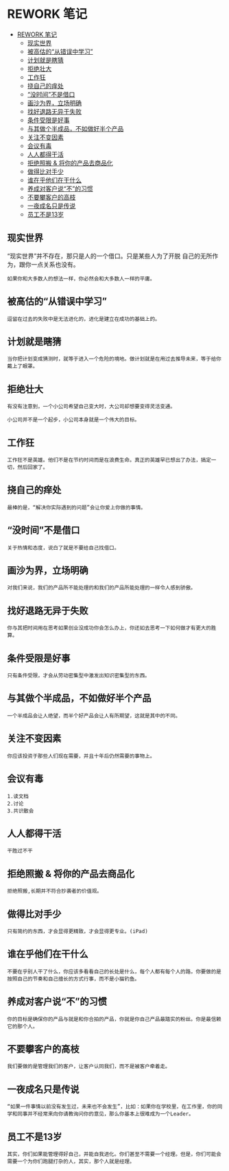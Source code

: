 # REWORK 笔记
- [REWORK 笔记](#rework-笔记)
  - [现实世界](#现实世界)
  - [被高估的“从错误中学习”](#被高估的从错误中学习)
  - [计划就是瞎猜](#计划就是瞎猜)
  - [拒绝壮大](#拒绝壮大)
  - [工作狂](#工作狂)
  - [挠自己的痒处](#挠自己的痒处)
  - [“没时间”不是借口](#没时间不是借口)
  - [画沙为界，立场明确](#画沙为界立场明确)
  - [找好退路无异于失败](#找好退路无异于失败)
  - [条件受限是好事](#条件受限是好事)
  - [与其做个半成品，不如做好半个产品](#与其做个半成品不如做好半个产品)
  - [关注不变因素](#关注不变因素)
  - [会议有毒](#会议有毒)
  - [人人都得干活](#人人都得干活)
  - [拒绝照搬 & 将你的产品去商品化](#拒绝照搬--将你的产品去商品化)
  - [做得比对手少](#做得比对手少)
  - [谁在乎他们在干什么](#谁在乎他们在干什么)
  - [养成对客户说“不”的习惯](#养成对客户说不的习惯)
  - [不要攀客户的高枝](#不要攀客户的高枝)
  - [一夜成名只是传说](#一夜成名只是传说)
  - [员工不是13岁](#员工不是13岁)

## 现实世界
“现实世界”并不存在，那只是人的一个借口。只是某些人为了开脱 自己的无所作为，跟你一点关系也没有。<br/>

    如果你和大多数人的想法一样，你必然会和大多数人一样的平庸。

## 被高估的“从错误中学习”
    
    逗留在过去的失败中是无法进化的，进化是建立在成功的基础上的。

## 计划就是瞎猜
    当你把计划变成猜测时，就等于进入一个危险的境地。做计划就是在用过去推导未来，等于给你戴上了眼罩。

## 拒绝壮大
    有没有注意到，一个小公司希望自己变大时，大公司却想要变得灵活变通。

    小公司并不是一个起步，小公司本身就是一个伟大的目标。

## 工作狂
    工作狂不是英雄。他们不是在节约时间而是在浪费生命。真正的英雄早已想出了办法，搞定一切，然后回家了。

## 挠自己的痒处
    最棒的是，“解决你实际遇到的问题”会让你爱上你做的事情。 

## “没时间”不是借口
    关于热情和态度，说白了就是不要给自己找借口。

## 画沙为界，立场明确
    对我们来说，我们的产品所不能处理的和我们的产品所能处理的一样令人感到骄傲。

## 找好退路无异于失败
    你与其把时间用在思考如果创业没成功你会怎么办上，你还如去思考一下如何做才有更大的胜算。

## 条件受限是好事
    只有条件受限，才会从劳动密集型中激发出知识密集型的东西。

## 与其做个半成品，不如做好半个产品
    一个半成品会让人绝望，而半个好产品会让人有所期望，这就是其中的不同。

## 关注不变因素
    你应该投资于那些人们现在需要，并且十年后仍然需要的事物上。

## 会议有毒
    1.读文档 
    2.讨论 
    3.共识散会

## 人人都得干活
    干胜过不干

## 拒绝照搬 & 将你的产品去商品化
    拒绝照搬,长期并不符合抄袭者的价值观。

## 做得比对手少
    只有简约的东西，才会显得更精致，才会显得更专业。(iPad)

## 谁在乎他们在干什么
    不要在乎别人干了什么，你应该多看看自己的长处是什么，每个人都有每个人的路，你要做的是按照自己的节奏和自己擅长的方式行事，而不是小猫钓鱼。

## 养成对客户说“不”的习惯
    你的目标是确保你的产品与就是和你合拍的产品，你就是你自己产品最踏实的粉丝。你是最信赖它的那个人。

## 不要攀客户的高枝
    我们要做的是管理我们的客户，让客户认同我们，而不是被客户牵着走。

## 一夜成名只是传说
    “如果一件事情以前没有发生过，未来也不会发生”，比如：如果你在学校里，在工作里，你的同学和同事并不经常来向你请教询问你的意见，那么你基本上很难成为一个Leader。

## 员工不是13岁
    其实，你们如果能管理得好自己，并能自我进化。你们甚至不需要一个经理。但是，你们可能会需要一个为你们跑腿打杂的人，其实，那个人就是经理。

